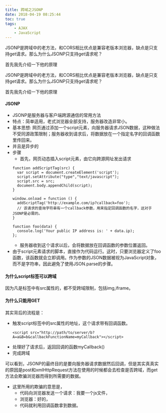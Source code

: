 ```yaml
---
title: 跨域之JSONP
date: 2018-04-19 08:25:44
toc: true
tags:
    - AJAX
    - JavaScript
---
```


JSONP是跨域中的老方法，和CORS相比优点是兼容老版本浏览器，缺点是只支持get请求。那么为什么JSONP只支持get请求呢？

首先我先介绍一下他的原理

<!--more-->
JSONP是跨域中的老方法，和CORS相比优点是兼容老版本浏览器，缺点是只支持get请求。那么为什么JSONP只支持get请求呢？

首先我先介绍一下他的原理

#### JSONP
- JSONP是服务器与客户端跨源通信的常用方法
- 特点：简单适用，老式浏览器全部支持，服务器改造非常小。
- 基本思想: 网页通过添加一个script元素，向服务器请求JSON数据，这种做法不受同源政策限制；服务器收到请求后，将数据放在一个指定名字的回调函数里传回来。
- 并且是异步的
- 步骤
    - 首先，网页动态插入script元素，由它向跨源网址发出请求
    ```
    function addScriptTag(src) {
      var script = document.createElement('script');
      script.setAttribute("type","text/javascript");
      script.src = src;
      document.body.appendChild(script);
    }
    
    window.onload = function () {
      addScriptTag('http://example.com/ip?callback=foo');
      // 该请求的查询字符串有一个callback参数，用来指定回调函数的名字，这对于JSONP是必需的。
    }
    
    function foo(data) {
      console.log('Your public IP address is: ' + data.ip);
    };
    ```
    - 服务器收到这个请求以后，会将数据放在回调函数的参数位置返回。
- 由于script元素请求的脚本，直接作为代码运行。这时，只要浏览器定义了foo函数，该函数就会立即调用。作为参数的JSON数据被视为JavaScript对象，而不是字符串，因此避免了使用JSON.parse的步骤。

#### 为什么script标签可以跨域
因为凡是标签中有src属性的，都不受跨域限制，包括img,iframe。

#### 为什么只能用GET
其实背后的流程是：

- 触发script标签中的src属性的地址，这个请求带有回调函数。
    ```
    <script src="http://path/to/server/b?A=a&B=b&callbackFunctionName=myCallback"></script>
    ```
- 处理好了请求后，返回回调的函数myCallback()
- 完成跨域

可以看到，JSONP的最终目的是要向服务器请求数据然后回调，但是其实真真实的原因是post和xmlHttpRequest方法在使用的时候都会去检查是否跨域，而get方法会欺骗浏览器而得到所需要的数据。

- 这里所用的欺骗的意思是，
    - 代码向浏览器发送一个请求：我要一个js文件，
    - 浏览器：好的，
    - 代码就利用回调函数拿到数据。